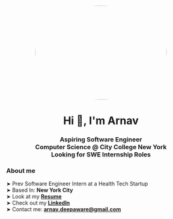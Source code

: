 <div align="center" border-radius=50% ><img src="https://media1.giphy.com/media/v1.Y2lkPTc5MGI3NjExaDAxcjM2d255MW12bDFtNzM3dXQ5aTR1cnFxMjIyZHZtMjB1dm9neiZlcD12MV9pbnRlcm5hbF9naWZfYnlfaWQmY3Q9Zw/ua7vVw9awZKWwLSYpW/giphy.webp" style="border-radius: 50%; width: 350px; height: 250px;"></div>

<h1 align="center">Hi 👋, I'm Arnav</h1>
<h3 align="center">
Aspiring Software Engineer <br>
Computer Science @ City College New York <br>
Looking for SWE Internship Roles 
</h3>


### About me
➤ Prev Software Engineer Intern at a Health Tech Startup <br>
➤ Based In: **New York City** <br>
➤ Look at my **<a align="center" href="https://drive.google.com/file/d/1TJXCD3TWFvaftkLv_xw_CI7DOMqmoMzF/view?usp=share_link" target="_blank">Resume</a>** <br>
➤ Check out my **<a align="center" href="https://www.linkedin.com/in/arnavdeepaware/" target="_blank">LinkedIn</a>** <br>
➤ Contact me: **arnav.deepaware@gmail.com**
